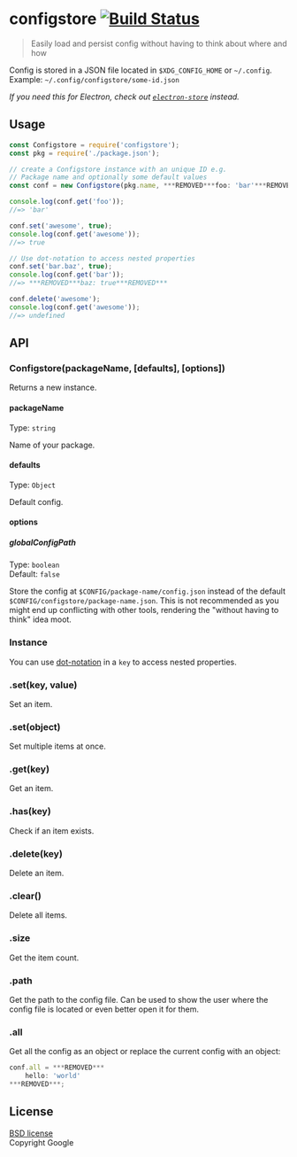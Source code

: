 # configstore [![Build Status](https://travis-ci.org/yeoman/configstore.svg?branch=master)](https://travis-ci.org/yeoman/configstore)

> Easily load and persist config without having to think about where and how

Config is stored in a JSON file located in `$XDG_CONFIG_HOME` or `~/.config`.<br>
Example: `~/.config/configstore/some-id.json`

*If you need this for Electron, check out [`electron-store`](https://github.com/sindresorhus/electron-store) instead.*


## Usage

```js
const Configstore = require('configstore');
const pkg = require('./package.json');

// create a Configstore instance with an unique ID e.g.
// Package name and optionally some default values
const conf = new Configstore(pkg.name, ***REMOVED***foo: 'bar'***REMOVED***);

console.log(conf.get('foo'));
//=> 'bar'

conf.set('awesome', true);
console.log(conf.get('awesome'));
//=> true

// Use dot-notation to access nested properties
conf.set('bar.baz', true);
console.log(conf.get('bar'));
//=> ***REMOVED***baz: true***REMOVED***

conf.delete('awesome');
console.log(conf.get('awesome'));
//=> undefined
```


## API

### Configstore(packageName, [defaults], [options])

Returns a new instance.

#### packageName

Type: `string`

Name of your package.

#### defaults

Type: `Object`

Default config.

#### options

##### globalConfigPath

Type: `boolean`<br>
Default: `false`

Store the config at `$CONFIG/package-name/config.json` instead of the default `$CONFIG/configstore/package-name.json`. This is not recommended as you might end up conflicting with other tools, rendering the "without having to think" idea moot.

### Instance

You can use [dot-notation](https://github.com/sindresorhus/dot-prop) in a `key` to access nested properties.

### .set(key, value)

Set an item.

### .set(object)

Set multiple items at once.

### .get(key)

Get an item.

### .has(key)

Check if an item exists.

### .delete(key)

Delete an item.

### .clear()

Delete all items.

### .size

Get the item count.

### .path

Get the path to the config file. Can be used to show the user where the config file is located or even better open it for them.

### .all

Get all the config as an object or replace the current config with an object:

```js
conf.all = ***REMOVED***
	hello: 'world'
***REMOVED***;
```


## License

[BSD license](http://opensource.org/licenses/bsd-license.php)<br>
Copyright Google
